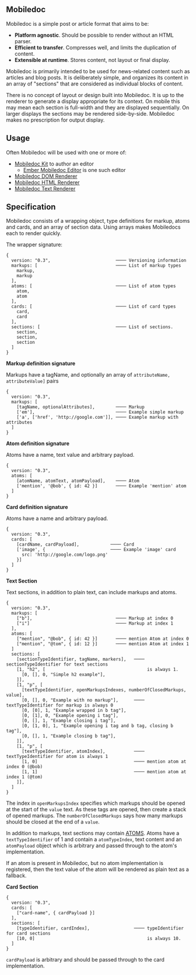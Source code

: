 ## Mobiledoc

Mobiledoc is a simple post or article format that aims to be:

* **Platform agnostic**. Should be possible to render without an HTML parser.
* **Efficient to transfer**. Compresses well, and limits the duplication of
  content.
* **Extensible at runtime**. Stores content, not layout or final display.

Mobiledoc is primarily intended to be used for news-related content such as
articles and blog posts. It is deliberately simple, and organizes its content
in an array of "sections" that are considered as individual blocks of content.

There is no concept of layout or design built into Mobiledoc. It is up to the
renderer to generate a display appropriate for its context. On mobile this may
mean each section is full-width and they are displayed sequentially. On larger
displays the sections may be rendered side-by-side. Mobiledoc makes no
prescription for output display.

## Usage

Often Mobiledoc will be used with one or more of:

* [Mobiledoc Kit](https://github.com/bustlelabs/mobiledoc-kit) to author an editor
  * [Ember Mobiledoc Editor](https://github.com/bustlelabs/ember-mobiledoc-editor) is one such editor
* [Mobiledoc DOM Renderer](https://github.com/bustlelabs/mobiledoc-dom-renderer)
* [Mobiledoc HTML Renderer](https://github.com/bustlelabs/mobiledoc-html-renderer)
* [Mobiledoc Text Renderer](https://github.com/bustlelabs/mobiledoc-text-renderer)

## Specification

Mobiledoc consists of a wrapping object, type definitions for markup, atoms and cards,
and an array of section data. Using arrays makes Mobiledocs each to render quickly.

The wrapper signature:

```
{
  version: "0.3",                         ──── Versioning information
  markups: [                              ──── List of markup types
    markup,
    markup
  ],
  atoms: [                                ──── List of atom types
    atom,
    atom
  ],
  cards: [                                ──── List of card types
    card,
    card
  ],
  sections: [                             ──── List of sections.
    section,
    section,
    section
  ]
}
```

**Markup definition signature**

Markups have a tagName, and optionally an array of `attributeName, attributeValue]` pairs

```
{
  version: "0.3",
  markups: [
    [tagName, optionalAttributes],        ──── Markup
    ['em'],                               ──── Example simple markup
    ['a', ['href', 'http://google.com']], ──── Example markup with attributes
  ]
}
```

**Atom definition signature**

Atoms have a name, text value and arbitrary payload.

```
{
  version: "0.3",
  atoms: [
    [atomName, atomText, atomPayload],    ──── Atom
    ['mention', '@bob', { id: 42 }]       ──── Example 'mention' atom
  ]
}
```

**Card definition signature**

Atoms have a name and arbitrary payload.

```
{
  version: "0.3",
  cards: [
    [cardName, cardPayload],            ──── Card
    ['image', {                         ──── Example 'image' card
      src: 'http://google.com/logo.png'
    }]
  ]
}
```

**Text Section**

Text sections, in addition to plain text, can include markups and atoms.

```
{
  version: "0.3",
  markups: [
    ["b"],                                ──── Markup at index 0
    ["i"]                                 ──── Markup at index 1
  ],
  atoms: [
    ["mention", "@bob", { id: 42 }]       ──── mention Atom at index 0
    ["mention", "@tom", { id: 12 }]       ──── mention Atom at index 1
  ]
  sections: [
    [sectionTypeIdentifier, tagName, markers],   ──── sectionTypeIdentifier for text sections
    [1, "h2", [                                       is always 1.
      [0, [], 0, "Simple h2 example"],
    ]],
    [1, "p", [
      [textTypeIdentifier, openMarkupsIndexes, numberOfClosedMarkups, value],
      [0, [], 0, "Example with no markup"],      ──── textTypeIdentifier for markup is always 0
      [0, [0], 1, "Example wrapped in b tag"],
      [0, [1], 0, "Example opening i tag"],
      [0, [], 1, "Example closing i tag"],
      [0, [1, 0], 1, "Example opening i tag and b tag, closing b tag"],
      [0, [], 1, "Example closing b tag"],
    ]],
    [1, "p", [
      [textTypeIdentifier, atomIndex],           ──── textTypeIdentifier for atom is always 1
      [1, 0]                                     ──── mention atom at index 0 (@bob)
      [1, 1]                                     ──── mention atom at index 1 (@tom)
    ]],
  ]
}
```

The index in `openMarkupsIndex` specifies which markups should be opened at
the start of the `value` text. As these tags are opened, then create a stack
of opened markups. The `numberOfClosedMarkups` says how many markups should
be closed at the end of a `value`.

In addition to markups, text sections may contain [ATOMS](ATOMS.md).
Atoms have a `textTypeIdentifier` of 1 and contain a `atomTypeIndex`, text content
and an `atomPayload` object which is arbitrary and passed through to the atom's
implementation.

If an atom is present in Mobiledoc, but no atom implementation is registered, then the text
value of the atom will be rendered as plain text as a fallback.

**Card Section**

```
{
  version: "0.3",
  cards: [
    ["card-name", { cardPayload }]
  ],
  sections: [
    [typeIdentifier, cardIndex],                 ──── typeIdentifier for card sections
    [10, 0]                                           is always 10.
  ]
}
```

`cardPayload` is arbitrary and should be passed through to the card
implementation.
